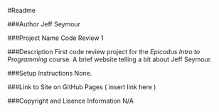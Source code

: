 #Readme

###Author
Jeff Seymour

###Project Name
Code Review 1

###Description
First code review project for the *Epicodus Intro to Programming* course.
A brief website telling a bit about Jeff Seymour.

###Setup Instructions
None.

###Link to Site on GitHub Pages
( insert link here )

###Copyright and Lisence Information
N/A
